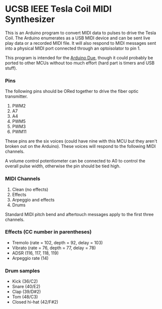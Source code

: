 # UCSB IEEE Tesla Coil MIDI Synthesizer

This is an Arduino program to convert MIDI data to pulses to drive the Tesla Coil. The Arduino enumerates as a USB MIDI device and can be sent live play data or a recorded MIDI file. It will also respond to MIDI messages sent into a physical MIDI port connected through an optoisolator to pin 1.

This program is intended for the [Arduino Due](https://docs.arduino.cc/hardware/due), though it could probably be ported to other MCUs without too much effort (hard part is timers and USB stuff).

### Pins
The following pins should be ORed together to drive the fiber optic transmitter.
 1. PWM2
 2. A7
 3. A4
 4. PWM5
 5. PWM3
 6. PWM11

These pins are the six voices (could have nine with this MCU but they aren't broken out on the Arduino). These voices will respond to the following MIDI channels.

A volume control potentiometer can be connected to A0 to control the overall pulse width, otherwise the pin should be tied high.

### MIDI Channels
 1. Clean (no effects)
 2. Effects
 3. Arpeggio and effects
 4. Drums

Standard MIDI pitch bend and aftertouch messages apply to the first three channels.

### Effects (CC number in parentheses)
 * Tremolo (rate = 102, depth = 92, delay = 103)
 * Vibrato (rate = 76, depth = 77, delay = 78)
 * ADSR (116, 117, 118, 119)
 * Arpeggio rate (14)

### Drum samples
 * Kick (36/C2)
 * Snare (40/E2)
 * Clap (39/D#2)
 * Tom (48/C3)
 * Closed hi-hat (42/F#2)
